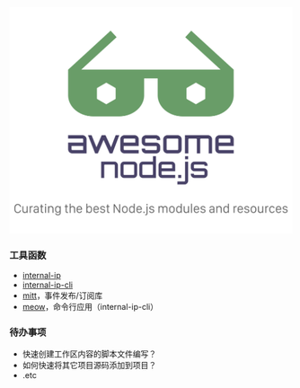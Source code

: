 ![logo](https://github.com/sindresorhus/awesome-nodejs/raw/main/media/logo.svg)

### 工具函数

- [internal-ip](https://github.com/sindresorhus/internal-ip)
- [internal-ip-cli](https://github.com/sindresorhus/internal-ip-cli)
- [mitt](https://github.com/developit/mitt)，事件发布/订阅库
- [meow](https://github.com/sindresorhus/meow)，命令行应用（internal-ip-cli）

### 待办事项

- 快速创建工作区内容的脚本文件编写？
- 如何快速将其它项目源码添加到项目？
- .etc
